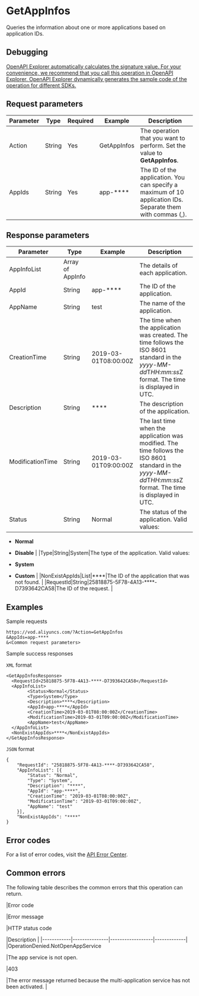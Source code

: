 # GetAppInfos

Queries the information about one or more applications based on application IDs.

## Debugging

[OpenAPI Explorer automatically calculates the signature value. For your convenience, we recommend that you call this operation in OpenAPI Explorer. OpenAPI Explorer dynamically generates the sample code of the operation for different SDKs.](https://api.aliyun.com/#product=vod&api=GetAppInfos&type=RPC&version=2017-03-21)

## Request parameters

|Parameter|Type|Required|Example|Description|
|---------|----|--------|-------|-----------|
|Action|String|Yes|GetAppInfos|The operation that you want to perform. Set the value to **GetAppInfos**. |
|AppIds|String|Yes|app-\*\*\*\*|The ID of the application. You can specify a maximum of 10 application IDs. Separate them with commas \(,\). |

## Response parameters

|Parameter|Type|Example|Description|
|---------|----|-------|-----------|
|AppInfoList|Array of AppInfo| |The details of each application. |
|AppId|String|app-\*\*\*\*|The ID of the application. |
|AppName|String|test|The name of the application. |
|CreationTime|String|2019-03-01T08:00:00Z|The time when the application was created. The time follows the ISO 8601 standard in the *yyyy-MM-dd*T*HH:mm:ss*Z format. The time is displayed in UTC. |
|Description|String|\*\*\*\*|The description of the application. |
|ModificationTime|String|2019-03-01T09:00:00Z|The last time when the application was modified. The time follows the ISO 8601 standard in the *yyyy-MM-dd*T*HH:mm:ss*Z format. The time is displayed in UTC. |
|Status|String|Normal|The status of the application. Valid values:

 -   **Normal**
-   **Disable** |
|Type|String|System|The type of the application. Valid values:

 -   **System**
-   **Custom** |
|NonExistAppIds|List|\*\*\*\*|The ID of the application that was not found. |
|RequestId|String|25818875-5F78-4A13-\*\*\*\*-D7393642CA58|The ID of the request. |

## Examples

Sample requests

```
https://vod.aliyuncs.com/?Action=GetAppInfos
&AppIds=app-****
&<Common request parameters>
```

Sample success responses

`XML` format

```
<GetAppInfosResponse>
  <RequestId>25818875-5F78-4A13-****-D7393642CA58</RequestId>
  <AppInfoList>
        <Status>Normal</Status>
        <Type>System</Type>
        <Description>****</Description>
        <AppId>app-****</AppId>
        <CreationTime>2019-03-01T08:00:00Z</CreationTime>
        <ModificationTime>2019-03-01T09:00:00Z</ModificationTime>
        <AppName>test</AppName>
  </AppInfoList>
  <NonExistAppIds>****</NonExistAppIds>
</GetAppInfosResponse>
```

`JSON` format

```
{
	"RequestId": "25818875-5F78-4A13-****-D7393642CA58",
	"AppInfoList": [{
		"Status": "Normal",
		"Type": "System",
		"Description": "****",
		"AppId": "app-****",
		"CreationTime": "2019-03-01T08:00:00Z",
		"ModificationTime": "2019-03-01T09:00:00Z",
		"AppName": "test"
	}],
	"NonExistAppIds": "****"
}
```

## Error codes

For a list of error codes, visit the [API Error Center](https://error-center.alibabacloud.com/status/product/vod).

## Common errors

The following table describes the common errors that this operation can return.

|Error code

|Error message

|HTTP status code

|Description |
|------------|---------------|------------------|-------------|
|OperationDenied.NotOpenAppService

|The app service is not open.

|403

|The error message returned because the multi-application service has not been activated. |

